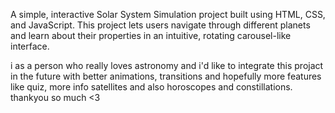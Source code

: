 A simple, interactive Solar System Simulation project built using HTML, CSS, and JavaScript.
This project lets users navigate through different planets and learn about their properties in an intuitive, rotating carousel-like interface.

i as a person who really loves astronomy and i'd like to integrate this projact in the future with better animations, transitions and hopefully more features like
quiz, more info satellites and also horoscopes and constillations.
thankyou so much <3
